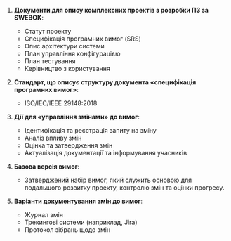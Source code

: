 1. **Документи для опису комплексних проектів з розробки ПЗ за SWEBOK**:
   - Статут проекту
   - Специфікація програмних вимог (SRS)
   - Опис архітектури системи
   - План управління конфігурацією
   - План тестування
   - Керівництво з користування

2. **Стандарт, що описує структуру документа «специфікація програмних вимог»**:
   - ISO/IEC/IEEE 29148:2018

3. **Дії для «управління змінами» до вимог**:
   - Ідентифікація та реєстрація запиту на зміну
   - Аналіз впливу змін
   - Оцінка та затвердження змін
   - Актуалізація документації та інформування учасників

4. **Базова версія вимог**:
   - Затверджений набір вимог, який служить основою для подальшого розвитку проекту, контролю змін та оцінки прогресу.

5. **Варіанти документування змін до вимог**:
   - Журнал змін
   - Трекингові системи (наприклад, Jira)
   - Протокол зібрань щодо змін

